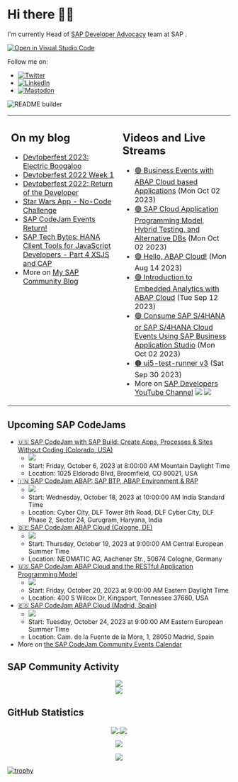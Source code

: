 
# Hi there 👋🏼

I'm currently Head of [SAP Developer Advocacy](https://developers.sap.com/developer-advocates.html) team at SAP .

[![Open in Visual Studio Code](https://img.shields.io/badge/Made%20for-VSCode-1f425f.svg)](https://github.dev/jung-thomas/jung-thomas)

Follow me on:
- <a href="https://twitter.com/thomas_jung"><img alt="Twitter" src="https://img.shields.io/badge/thomas_jung-%231DA1F2.svg?style=for-the-badge&logo=Twitter&logoColor=white"/></a>
- <a href="https://www.linkedin.com/in/thomasjungsap/"><img alt="LinkedIn" src="https://img.shields.io/badge/linkedin-%230077B5.svg?style=for-the-badge&logo=linkedin&logoColor=white"/></a>
- <a rel="me" href="https://mastodon.cloud/@thomas_jung"><img alt="Mastodon" src="https://img.shields.io/mastodon/follow/109262551990174478?domain=https%3A%2F%2Fmastodon.cloud%2F&style=social"/></a>

![README builder](https://github.com/jung-thomas/jung-thomas/workflows/README%20builder/badge.svg)

<table><tr><td valign="top" width="50%">
 
## On my blog
- [Devtoberfest 2023: Electric Boogaloo](https://blogs.sap.com/?p=1824721) 
- [Devtoberfest 2022 Week 1](https://blogs.sap.com/?p=1618235) 
- [Devtoberfest 2022: Return of the Developer](https://blogs.sap.com/?p=1598237) 
- [Star Wars App - No-Code Challenge](https://blogs.sap.com/?p=1543686) 
- [SAP CodeJam Events Return!](https://blogs.sap.com/?p=1539697) 
- [SAP Tech Bytes: HANA Client Tools for JavaScript Developers - Part 4 XSJS and CAP](https://blogs.sap.com/?p=1519898) 
- More on [My SAP Community Blog](https://people.sap.com/thomas.jung#content:blogposts)
</td>
  
<td valign="top" width="50%">
  
## Videos and Live Streams
- [🟢 Business Events with ABAP Cloud based Applications](https://www.youtube.com/watch?v=001pjya6kig) (Mon Oct 02 2023)
- [🟢 SAP Cloud Application Programming Model, Hybrid Testing, and Alternative DBs](https://www.youtube.com/watch?v=vqub4vJbZX8) (Mon Oct 02 2023)
- [🟢 Hello, ABAP Cloud!](https://www.youtube.com/watch?v=QuMgQ9chPFA) (Mon Aug 14 2023)
- [🟢 Introduction to Embedded Analytics with ABAP Cloud](https://www.youtube.com/watch?v=2dIqQNnYKjY) (Tue Sep 12 2023)
- [🟢 Consume SAP S/4HANA or SAP S/4HANA Cloud Events Using SAP Business Application Studio](https://www.youtube.com/watch?v=vR78mU0flx8) (Mon Oct 02 2023)
- [🟠 ui5-test-runner v3](https://www.youtube.com/watch?v=kxmmdy1tho4) (Sat Sep 30 2023)
- More on [SAP Developers YouTube Channel](https://www.youtube.com/channel/UCNfmelKDrvRmjYwSi9yvrMg) ![](https://img.shields.io/youtube/channel/views/UCNfmelKDrvRmjYwSi9yvrMg) ![](https://img.shields.io/youtube/channel/subscribers/UCNfmelKDrvRmjYwSi9yvrMg)
</td></tr></table>

## Upcoming SAP CodeJams
- [🇺🇸 SAP CodeJam with SAP Build: Create Apps, Processes & Sites Without Coding (Colorado, USA)](https://groups.community.sap.com/t5/sap-codejam/sap-codejam-with-sap-build-create-apps-processes-amp-sites-without-coding/ev-p/283114)
  - <img src="https://groups.community.sap.com/t5/image/serverpage/image-id/42939iBF9C90A0105B7D71/image-size/thumb?v=v2&px=150" />
  - Start: Friday, October 6, 2023 at 8:00:00 AM Mountain Daylight Time
  - Location: 1025 Eldorado Blvd, Broomfield, CO 80021, USA
- [🇮🇳 SAP CodeJam ABAP: SAP BTP, ABAP Environment & RAP](https://groups.community.sap.com/t5/sap-codejam/sap-codejam-abap-sap-btp-abap-environment-amp-rap/ev-p/278352)
  - <img src="https://groups.community.sap.com/t5/image/serverpage/image-id/42230iCBFB141DC8490A0C/image-size/thumb?v=v2&px=150" />
  - Start: Wednesday, October 18, 2023 at 10:00:00 AM India Standard Time
  - Location: Cyber City, DLF Tower 8th Road, DLF Cyber City, DLF Phase 2, Sector 24, Gurugram, Haryana, India
- [🇩🇪 SAP CodeJam ABAP Cloud (Cologne, DE)](https://groups.community.sap.com/t5/sap-codejam/sap-codejam-abap-cloud-cologne-de/ev-p/273710)
  - <img src="https://groups.community.sap.com/t5/image/serverpage/image-id/40458i0ADB445C15A9E3A1/image-size/thumb?v=v2&px=150" />
  - Start: Thursday, October 19, 2023 at 9:00:00 AM Central European Summer Time
  - Location: NEOMATIC AG, Aachener Str., 50674 Cologne, Germany
- [🇺🇸 SAP CodeJam ABAP Cloud and the RESTful Application Programming Model](https://groups.community.sap.com/t5/sap-codejam/sap-codejam-abap-cloud-and-the-restful-application-programming-model/ev-p/283470)
  - <img src="https://groups.community.sap.com/t5/image/serverpage/image-id/43019i82729426A3F957E4/image-size/thumb?v=v2&px=150" />
  - Start: Friday, October 20, 2023 at 9:00:00 AM Eastern Daylight Time
  - Location: 400 S Wilcox Dr, Kingsport, Tennessee 37660, USA
- [🇪🇸 SAP CodeJam ABAP Cloud (Madrid, Spain)](https://groups.community.sap.com/t5/sap-codejam/sap-codejam-abap-cloud-madrid-spain/ev-p/273718)
  - <img src="https://groups.community.sap.com/t5/image/serverpage/image-id/40462i66FE236FF614FC01/image-size/thumb?v=v2&px=150" />
  - Start: Tuesday, October 24, 2023 at 9:00:00 AM Eastern European Summer Time
  - Location: Cam. de la Fuente de la Mora, 1, 28050 Madrid, Spain
- More on [the SAP CodeJam Community Events Calendar](https://groups.community.sap.com/t5/sap-codejam/eb-p/codejam-events)

## SAP Community Activity
<p align = "center">
<a href="https://people.sap.com/thomas.jung#overview">
  <img align="center" src="https://devrel-tools-prod-scn-badges-srv.cfapps.eu10.hana.ondemand.com/activity/thomas.jung" />
</a>
</br>
<a href="https://people.sap.com/thomas.jung#reputation">
  <img align="center" src="https://devrel-tools-prod-scn-badges-srv.cfapps.eu10.hana.ondemand.com/showcaseBadges/thomas.jung?test=2" />
</a>
</p>

## GitHub Statistics
<p align = "center">
<a href="https://github.com/anuraghazra/github-readme-stats">
  <img align="center" src="https://github-readme-stats.vercel.app/api?username=jung-thomas&count_private=true&show_icons=true&theme=dark&line_height=27" />
</a>
<a href="https://github.com/anuraghazra/github-readme-stats">
  <img align="center" src="https://github-readme-stats.vercel.app/api/top-langs/?username=jung-thomas&show_icons=true&theme=dark" />
</a>
</p>

<p align = "center">
 <img  src="https://github-readme-streak-stats.herokuapp.com/?user=jung-thomas&show_icons=true&locale=en&layout=compact&theme=dark&line_height=0" />
</p> 

<p align = "center">
 <img src="https://activity-graph.herokuapp.com/graph?username=jung-thomas&theme=redical">
</p> 

[![trophy](https://github-profile-trophy.vercel.app/?username=jung-thomas&theme=onedark)](https://github.com/ryo-ma/github-profile-trophy)


